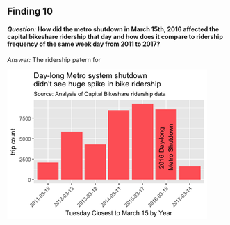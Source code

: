 ## Finding 10

#### _Question:_ How did the metro shutdown in March 15th, 2016 affected the capital bikeshare ridership that day and how does it compare to ridership frequency of the same week day from 2011 to 2017?

 _Answer:_ The ridership patern for 

![metro-shutdown.png](plots/metro-shutdown.png?raw=true "Title")





